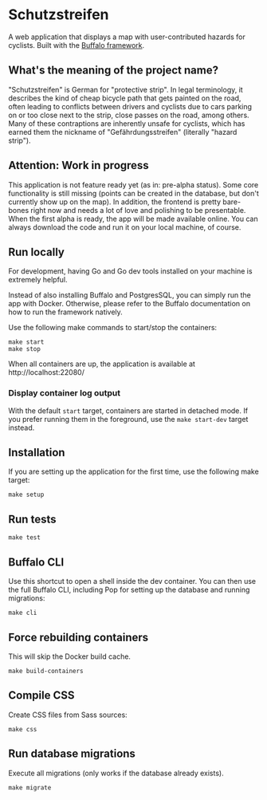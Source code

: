 # Schutzstreifen
A web application that displays a map with user-contributed hazards for cyclists.
Built with the [Buffalo framework](https://gobuffalo.io).

## What's the meaning of the project name?
"Schutzstreifen" is German for "protective strip". In legal terminology, it describes the kind of cheap bicycle path that gets painted on the road, often leading to conflicts between drivers and cyclists due to cars parking on or too close next to the strip, close passes on the road, among others. Many of these contraptions are inherently unsafe for cyclists, which has earned them the nickname of "Gefährdungsstreifen" (literally "hazard strip").

## Attention: Work in progress
This application is not feature ready yet (as in: pre-alpha status). Some core functionality is still missing (points can be created in the database, but don't currently show up on the map).
In addition, the frontend is pretty bare-bones right now and needs a lot of love and polishing to be presentable.
When the first alpha is ready, the app will be made available online. You can always download the code and run it on your local machine, of course.

## Run locally
For development, having Go and Go dev tools installed on your machine is extremely helpful.

Instead of also installing Buffalo and PostgresSQL, you can simply run the app with Docker. Otherwise, please refer to the Buffalo documentation on how to run the framework natively.

Use the following make commands to start/stop the containers:
```
make start
make stop
```
When all containers are up, the application is available at http://localhost:22080/

### Display container log output
With the default ```start``` target, containers are started in detached mode. If you prefer running them in the foreground, use the ```make start-dev``` target instead.

## Installation
If you are setting up the application for the first time, use the following make target:
```
make setup
```

## Run tests
```
make test
```

## Buffalo CLI
Use this shortcut to open a shell inside the dev container. You can then use the full Buffalo CLI, including Pop for setting up the database and running migrations:
```
make cli
```

## Force rebuilding containers
This will skip the Docker build cache.
```
make build-containers
```

## Compile CSS
Create CSS files from Sass sources:
```
make css
```

## Run database migrations
Execute all migrations (only works if the database already exists).
```
make migrate
```
